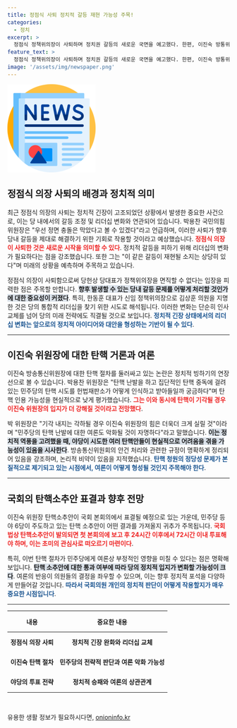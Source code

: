 ```yaml
---
title: 정점식 사퇴 정치적 갈등 재현 가능성 주목!
categories:
  - 정치
excerpt: >
  정점식 정책위의장이 사퇴하며 정치권 갈등의 새로운 국면을 예고했다. 한편, 이진숙 방통위원장에 대한 탄핵안은 헌법재판소에서 기각될 가능성이 높아 여야의 힘겨루기가 가속화되고 있다. 클릭해 자세한 내용을 확인해보세요!
feature_text: >
  정점식 정책위의장이 사퇴하며 정치권 갈등의 새로운 국면을 예고했다. 한편, 이진숙 방통위원장에 대한 탄핵안은 헌법재판소에서 기각될 가능성이 높아 여야의 힘겨루기가 가속화되고 있다. 클릭해 자세한 내용을 확인해보세요!
image: '/assets/img/newspaper.png'
---
```


<p><img src="/assets/img/newspaper.png" alt="kimp 속보" /></p>

<h2 data-ke-size="size26">정점식 의장 사퇴의 배경과 정치적 의미</h2>

<p data-ke-size="size16">최근 정점식 의장의 사퇴는 정치적 긴장이 고조되었던 상황에서 발생한 중요한 사건으로, 이는 당 내에서의 갈등 조정 및 리더십 변화와 연관되어 있습니다. 박용찬 국민의힘 위원장은 "우선 정면 충돌은 막았다고 볼 수 있겠다"라고 언급하며, 이러한 사퇴가 향후 당내 갈등을 제대로 해결하기 위한 기회로 작용할 것이라고 예상했습니다. <b><span style="color: #ee2323;">정점식 의장이 사퇴한 것은 새로운 시작을 의미할 수 있다</span></b>. 정치적 갈등을 피하기 위해 리더십의 변화가 필요하다는 점을 강조했습니다. 또한 그는 "이 같은 갈등이 재현될 소지는 상당히 있다"며 미래의 상황을 예측하며 주목하고 있습니다.</p>

<p data-ke-size="size16">정점식 의장이 사퇴함으로써 당헌상 당대표가 정책위의장을 면직할 수 없다는 입장을 피력한 점은 주목할 만합니다. <b><span style="background-color: #21538527;">향후 발생할 수 있는 당내 갈등 문제를 어떻게 처리할 것인가에 대한 중요성이 커졌다</span></b>. 특히, 한동훈 대표가 신임 정책위의장으로 김상훈 의원을 지명한 것은 당의 통합적 리더십을 찾기 위한 시도로 해석됩니다. 이러한 변화는 단순히 인사 교체를 넘어 당의 미래 전략에도 직결될 것으로 보입니다. <b><span style="color: #1a5490;">정치적 긴장 상태에서의 리더십 변화는 앞으로의 정치적 아이디어와 대안을 형성하는 기반이 될 수 있다</span></b>.</p>

<hr>

<h2 data-ke-size="size26">이진숙 위원장에 대한 탄핵 거론과 여론</h2>

<p data-ke-size="size16">이진숙 방송통신위원장에 대한 탄핵 절차를 둘러싸고 있는 논란은 정치적 빙하기의 연장선으로 볼 수 있습니다. 박용찬 위원장은 "탄핵 난발을 하고 집단적인 탄핵 중독에 걸려 있는 민주당의 탄핵 시도를 헌법재판소가 어떻게 인식하고 받아들일까 궁금하다"며 탄핵 인용 가능성을 현실적으로 낮게 평가했습니다. <b><span style="color: #ee2323;">그는 이와 동시에 탄핵이 기각될 경우 이진숙 위원장의 입지가 더 강해질 것이라고 전망했다</span></b>.</p>

<p data-ke-size="size16">박 위원장은 "기각 내지는 각하될 경우 이진숙 위원장의 힘은 더욱더 크게 실릴 것"이라며 "민주당의 탄핵 난발에 대한 여론도 악화될 것이 자명하다"라고 말했습니다. <b><span style="background-color: #21538527;">이는 정치적 역풍을 고려했을 때, 야당이 시도한 여러 탄핵안들이 현실적으로 어려움을 겪을 가능성이 있음을 시사한다</span></b>. 방송통신위원회의 안건 처리와 관련한 규정이 명확하게 정리되어 있음을 강조하며, 논리적 비약이 있음을 지적했습니다. <b><span style="color: #1a5490;">탄핵 청원의 정당성 문제가 본질적으로 제기되고 있는 시점에서, 여론이 어떻게 형성될 것인지 주목해야 한다</span></b>.</p>

<hr>

<h2 data-ke-size="size26">국회의 탄핵소추안 표결과 향후 전망</h2>

<p data-ke-size="size16">이진숙 위원장 탄핵소추안이 국회 본회의에서 표결될 예정으로 있는 가운데, 민주당 등 야 6당이 주도하고 있는 탄핵 소추안이 어떤 결과를 가져올지 귀추가 주목됩니다. <b><span style="color: #ee2323;">국회법상 탄핵소추안이 발의되면 첫 본회의에 보고 후 24시간 이후에서 72시간 이내 투표해야 하며, 이는 초미의 관심사로 떠오르기 마련이다</span></b>.</p>

<p data-ke-size="size16">특히, 이번 탄핵 절차가 민주당에게 여론상 부정적인 영향을 미칠 수 있다는 점은 명확해 보입니다. <b><span style="background-color: #21538527;">탄핵 소추안에 대한 통과 여부에 따라 당의 정치적 입지가 변화할 가능성이 크다</span></b>. 여론의 반응이 의원들의 결정을 좌우할 수 있으며, 이는 향후 정치적 포석을 다양하게 만들어갈 것입니다. <b><span style="color: #1a5490;">따라서 국회의원 개인의 정치적 판단이 어떻게 작용할지가 매우 중요한 시점입니다</span></b>.</p>

<hr>

<table>
    <thead>
        <tr>
            <th style="text-align: center; height: 40px;">내용</th>
            <th style="text-align: center; height: 40px;">중요한 내용</th>
        </tr>
    </thead>
    <tbody>
        <tr>
            <td style="text-align: center; height: 40px;"><b>정점식 의장 사퇴</b></td>
            <td style="text-align: center; height: 40px;"><b>정치적 긴장 완화와 리더십 교체</b></td>
        </tr>
        <tr>
            <td style="text-align: center; height: 40px;"><b>이진숙 탄핵 절차</b></td>
            <td style="text-align: center; height: 40px;"><b>민주당의 전략적 판단과 여론 악화 가능성</b></td>
        </tr>
        <tr>
            <td style="text-align: center; height: 40px;"><b>야당의 투표 전략</b></td>
            <td style="text-align: center; height: 40px;"><b>정치적 승패와 여론의 상관관계</b></td>
        </tr>
    </tbody>
</table>

<p data-ke-size="size16">&nbsp;</p>
유용한 생활 정보가 필요하시다면, <a href="https://onioninfo.kr" rel="dofollow">onioninfo.kr</a>


